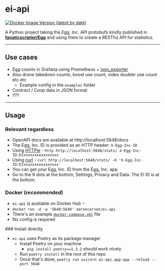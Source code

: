 # ei-api

[![Docker Image Version (latest by date)](https://img.shields.io/docker/v/aaroncarson/ei-api?style=for-the-badge)](https://hub.docker.com/aaroncarson/ei-api)

A Python project taking the _Egg, Inc._ API protobufs kindly published in [**fanaticscripter/Egg**](https://github.com/fanaticscripter/Egg) and using them to create a RESTful API for statistics.

---

## Use cases

- Egg counts in Grafana using Prometheus + [json_exporter](https://github.com/prometheus-community/json_exporter)
- Also drone takedown counts, boost use count, video doubler use count etc etc
  - Example config in the `examples` folder
- Contract / Coop data in JSON format
- ???

---

## Usage

### Relevant regardless
- OpenAPI docs are available at http://localhost:5648/docs
- The Egg, Inc. ID is provided as an HTTP header: `X-Egg-Inc-ID`
- Using [HTTPie](https://httpie.io) - `http http://localhost:5648/stats/ X-Egg-Inc-ID:EIxxxxxxxxxxxxxxxx`
- Using [curl](https://curl.se) - `curl http://localhost:5648/stats/ -H 'X-Egg-Inc-ID:EIxxxxxxxxxxxxxxxx'`
- You can get your Egg, Inc. ID from the Egg, Inc. app.
- Go to the 9 dots at the bottom, Settings, Privacy and Data. The EI ID is at the bottom.


### Docker (_recommended_)
- `ei-api` is available on Docker Hub ✨
- `docker run -d -p '5648:5648' aaroncarson/ei-api`
- There's an example [`docker-compose.yml`](examples/docker-compose.yml) file
- No config is required


### Install directly
- `ei-api` uses Poetry as its package manager
  - Install Poetry on your machine
    - `pip install poetry==1.3.2` _should_ work nicely
  - Run `poetry install` in the root of this repo
  - Once that's done, `poetry run uvicorn ei-api.app:app --reload --port 5648`
